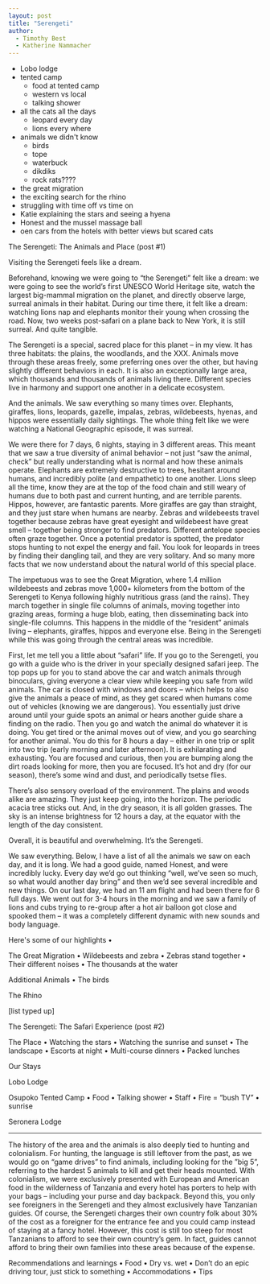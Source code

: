 ```yaml
---
layout: post
title: "Serengeti"
author:
  - Timothy Best
  - Katherine Nammacher
---
```



- Lobo lodge
- tented camp
  - food at tented camp
  - western vs local
  - talking shower
- all the cats all the days
  - leopard every day
  - lions every where
- animals we didn't know
  - birds
  - tope
  - waterbuck
  - dikdiks
  - rock rats????
- the great migration
- the exciting search for the rhino
- struggling with time off vs time on
- Katie explaining the stars and seeing a hyena
- Honest and the mussel massage ball
- oen cars from the hotels with better views but scared cats


The Serengeti: The Animals and Place (post #1)

Visiting the Serengeti feels like a dream. 

Beforehand, knowing we were going to “the Serengeti” felt like a dream: we were going to see the world’s first UNESCO World Heritage site, watch the largest big-mammal migration on the planet, and directly observe large, surreal animals in their habitat. During our time there, it felt like a dream: watching lions nap and elephants monitor their young when crossing the road. Now, two weeks post-safari on a plane back to New York, it is still surreal. And quite tangible.

The Serengeti is a special, sacred place for this planet – in my view. It has three habitats: the plains, the woodlands, and the XXX. Animals move through these areas freely, some preferring ones over the other, but having slightly different behaviors in each. It is also an exceptionally large area, which thousands and thousands of animals living there. Different species live in harmony and support one another in a delicate ecosystem. 

And the animals. We saw everything so many times over. Elephants, giraffes, lions, leopards, gazelle, impalas, zebras, wildebeests, hyenas, and hippos were essentially daily sightings. The whole thing felt like we were watching a National Geographic episode, it was surreal. 

We were there for 7 days, 6 nights, staying in 3 different areas. This meant that we saw a true diversity of animal behavior – not just “saw the animal, check” but really understanding what is normal and how these animals operate. Elephants are extremely destructive to trees, hesitant around humans, and incredibly polite (and empathetic) to one another. Lions sleep all the time, know they are at the top of the food chain and still weary of humans due to both past and current hunting, and are terrible parents. Hippos, however, are fantastic parents. More giraffes are gay than straight, and they just stare when humans are nearby. Zebras and wildebeests travel together because zebras have great eyesight and wildebeest have great smell – together being stronger to find predators. Different antelope species often graze together. Once a potential predator is spotted, the predator stops hunting to not expel the energy and fail. You look for leopards in trees by finding their dangling tail, and they are very solitary. And so many more facts that we now understand about the natural world of this special place. 

The impetuous was to see the Great Migration, where 1.4 million wildebeests and zebras move 1,000+ kilometers from the bottom of the Serengeti to Kenya following highly nutritious grass (and the rains). They march together in single file columns of animals, moving together into grazing areas, forming a huge blob, eating, then disseminating back into single-file columns. This happens in the middle of the “resident” animals living – elephants, giraffes, hippos and everyone else. Being in the Serengeti while this was going through the central areas was incredible. 

First, let me tell you a little about “safari” life. If you go to the Serengeti, you go with a guide who is the driver in your specially designed safari jeep. The top pops up for you to stand above the car and watch animals through binoculars, giving everyone a clear view while keeping you safe from wild animals. The car is closed with windows and doors – which helps to also give the animals a peace of mind, as they get scared when humans come out of vehicles (knowing we are dangerous). You essentially just drive around until your guide spots an animal or hears another guide share a finding on the radio. Then you go and watch the animal do whatever it is doing. You get tired or the animal moves out of view, and you go searching for another animal. You do this for 8 hours a day – either in one trip or split into two trip (early morning and later afternoon). It is exhilarating and exhausting. You are focused and curious, then you are bumping along the dirt roads looking for more, then you are focused. It’s hot and dry (for our season), there’s some wind and dust, and periodically tsetse flies. 

There’s also sensory overload of the environment. The plains and woods alike are amazing. They just keep going, into the horizon. The periodic acacia tree sticks out. And, in the dry season, it is all golden grasses. The sky is an intense brightness for 12 hours a day, at the equator with the length of the day consistent. 

Overall, it is beautiful and overwhelming. It’s the Serengeti. 

We saw everything. Below, I have a list of all the animals we saw on each day, and it is long. We had a good guide, named Honest, and were incredibly lucky. Every day we’d go out thinking “well, we’ve seen so much, so what would another day bring” and then we’d see several incredible and new things. On our last day, we had an 11 am flight and had been there for 6 full days. We went out for 3-4 hours in the morning and we saw a family of lions and cubs trying to re-group after a hot air balloon got close and spooked them – it was a completely different dynamic with new sounds and body language. 

Here's some of our highlights
•	


The Great Migration
•	Wildebeests and zebra
•	Zebras stand together
•	Their different noises
•	The thousands at the water

Additional Animals
•	The birds

The Rhino

[list typed up]






The Serengeti: The Safari Experience (post #2)


The Place
•	Watching the stars
•	Watching the sunrise and sunset
•	The landscape
•	Escorts at night
•	Multi-course dinners
•	Packed lunches


Our Stays

Lobo Lodge


Osupoko Tented Camp
•	Food
•	Talking shower
•	Staff
•	Fire = “bush TV”
•	sunrise


Seronera Lodge

-----------------

The history of the area and the animals is also deeply tied to hunting and colonialism. For hunting, the language is still leftover from the past, as we would go on “game drives” to find animals, including looking for the ”big 5”, referring to the hardest 5 animals to kill and get their heads mounted. With colonialism, we were exclusively presented with European and American food in the wilderness of Tanzania and every hotel has porters to help with your bags – including your purse and day backpack. Beyond this, you only see foreigners in the Serengeti and they almost exclusively have Tanzanian guides. Of course, the Serengeti charges their own country folk about 30% of the cost as a foreigner for the entrance fee and you could camp instead of staying at a fancy hotel. However, this cost is still too steep for most Tanzanians to afford to see their own country’s gem. In fact, guides cannot afford to bring their own families into these areas because of the expense. 

Recommendations and learnings
•	Food
•	Dry vs. wet
•	Don’t do an epic driving tour, just stick to something
•	Accommodations
•	Tips
